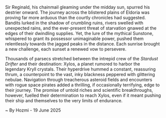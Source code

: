 
Sir Reginald, his chainmail gleaming under the midday sun, spurred his destrier onward.  The journey across the blistered plains of Eldoria was proving far more arduous than the courtly chronicles had suggested.  Bandits lurked in the shadow of crumbling ruins, rivers swelled with unexpected rains, and the ever-present threat of starvation gnawed at the edges of their dwindling supplies.  Yet, the lure of the mythical Sunstone, whispered to grant its possessor unimaginable power, pushed them relentlessly towards the jagged peaks in the distance.  Each sunrise brought a new challenge, each sunset a renewed vow to persevere.


Thousands of parsecs stretched between the intrepid crew of the *Stardust Drifter* and their destination: Xylos, a planet rumored to harbor the legendary Kryll crystals.  Their hyperdrive hummed a constant, reassuring thrum, a counterpoint to the vast, inky blackness peppered with glittering nebulae.  Navigation through treacherous asteroid fields and encounters with rogue space pirates added a thrilling, if occasionally terrifying, edge to their journey. The promise of untold riches and scientific breakthroughs, however, fuelled their determination to reach Xylos, even if it meant pushing their ship and themselves to the very limits of endurance.

~ By Hozmi - 19 June 2025
